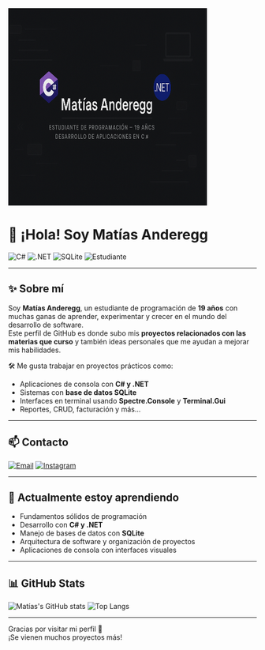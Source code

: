 <img src="banner.png" alt="banner de perfil" width="80%" height="400px">



# 👋 ¡Hola! Soy Matías Anderegg

![C#](https://img.shields.io/badge/C%23-239120?style=for-the-badge&logo=c-sharp&logoColor=white)
![.NET](https://img.shields.io/badge/.NET-512BD4?style=for-the-badge&logo=dotnet&logoColor=white)
![SQLite](https://img.shields.io/badge/SQLite-003B57?style=for-the-badge&logo=sqlite&logoColor=white)
![Estudiante](https://img.shields.io/badge/Estudiante-Programación-blue?style=for-the-badge)

---

## ✨ Sobre mí

Soy **Matías Anderegg**, un estudiante de programación de **19 años** con muchas ganas de aprender, experimentar y crecer en el mundo del desarrollo de software.  
Este perfil de GitHub es donde subo mis **proyectos relacionados con las materias que curso** y también ideas personales que me ayudan a mejorar mis habilidades.

🛠️ Me gusta trabajar en proyectos prácticos como:
- Aplicaciones de consola con **C# y .NET**
- Sistemas con **base de datos SQLite**
- Interfaces en terminal usando **Spectre.Console** y **Terminal.Gui**
- Reportes, CRUD, facturación y más...

---

## 📫 Contacto

[![Email](https://img.shields.io/badge/Gmail-D14836?style=for-the-badge&logo=gmail&logoColor=white)](mailto:matiasanderegg2@gmail.com)
[![Instagram](https://img.shields.io/badge/Instagram-%23E4405F.svg?style=for-the-badge&logo=instagram&logoColor=white)](https://instagram.com/matyanderegg)

---

## 🌱 Actualmente estoy aprendiendo

- Fundamentos sólidos de programación
- Desarrollo con **C# y .NET**
- Manejo de bases de datos con **SQLite**
- Arquitectura de software y organización de proyectos
- Aplicaciones de consola con interfaces visuales

---

## 📊 GitHub Stats

![Matías's GitHub stats](https://github-readme-stats.vercel.app/api?username=matttyggDEsing&show_icons=true&theme=radical)
![Top Langs](https://github-readme-stats.vercel.app/api/top-langs/?username=matttyggDEsing&layout=compact&theme=radical)

---

Gracias por visitar mi perfil 🤝  
¡Se vienen muchos proyectos más!

